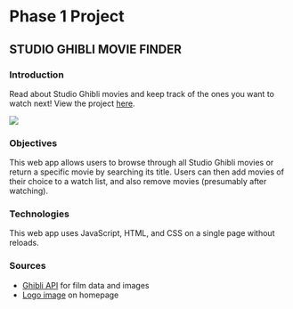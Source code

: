 # Phase 1 Project

## STUDIO GHIBLI MOVIE FINDER

### Introduction
Read about Studio Ghibli movies and keep track of the ones you want to watch next!
View the project [here](https://9ucc1.github.io/phase-1-project/).

![](README-walkthrough-gif.gif)

### Objectives
This web app allows users to browse through all Studio Ghibli movies or return a specific movie by searching its title. Users can then add movies of their choice to a watch list, and also remove movies (presumably after watching).

### Technologies
This web app uses JavaScript, HTML, and CSS on a single page without reloads.

### Sources
- [Ghibli API](https://ghibliapi.herokuapp.com/films) for film data and images
- [Logo image](https://www.the-arcade.ie/2014/08/studio-ghibli-rises-part-2/) on homepage